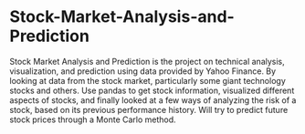 # Stock-Market-Analysis-and-Prediction
Stock Market Analysis and Prediction is the project on technical analysis, visualization, and prediction using data provided by Yahoo Finance. By looking at data from the stock market, particularly some giant technology stocks and others. Use pandas to get stock information, visualized different aspects of stocks, and finally looked at a few ways of analyzing the risk of a stock, based on its previous performance history. Will try to predict future stock prices through a Monte Carlo method. 
